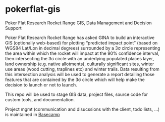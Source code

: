 # pokerflat-gis
Poker Flat Research Rocket Range GIS, Data Management and Decision Support

Poker Flat Research Rocket Range has asked GINA to build an interactive GIS (optionally web-based)
for plotting “predicted impact point” (based on WGS84 Lat/Lon in decimal degrees) surrounded by a
3σ circle representing the area within which the rocket will impact at the 90% confidence interval,
then intersecting the 3σ circle with an underlying populated places layer, land ownership
(e.g. native allotments), culturally significant sites, winter use areas (wood cutting, traplines etc)
and winter trails.  Data resulting from this intersection analysis will be used to generate a report
detailing those features that are contained by the 3σ circle which will help make the decision
to launch or not to launch.

This repo will be used to stage GIS data, project files, source code for custom tools, and
documentation.  

Project mgmt (communication and disucssions with the client, todo lists, ...) is maintained in
[Basecamp](https://basecamp.com/2118492/projects/13719085)
